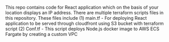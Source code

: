 This repo contains code for React application which on the basis of your location displays an IP address. There are multiple terraform scripts files in this repository. These files include (1) main.tf - For deploying React application to be served through cloudfront using S3 bucket with terraform script
(2) Conf.tf - This script deploys Node.js docker image to AWS ECS Fargate by creating a custom VPC
